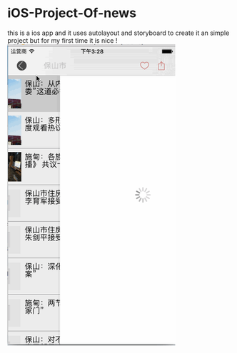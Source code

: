 # iOS-Project-Of-news
this is a ios app and it uses autolayout and storyboard to create it an simple project but for my first time it is nice !
![](https://github.com/1212300114/iOS-Project-Of-news/raw/master/AppImages/AppShootGif.gif)  
